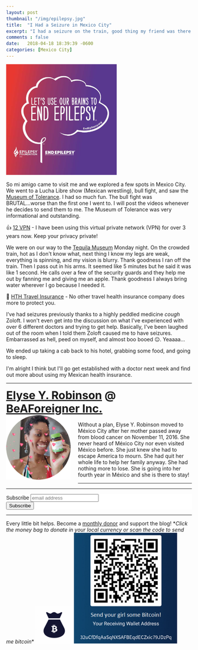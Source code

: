 ```yaml
---
layout: post
thumbnail: "/img/epilepsy.jpg"
title:  "I Had a Seizure in Mexico City"
excerpt: "I had a seizure on the train, good thing my friend was there with me."
comments : false
date:   2018-04-18 18:39:39 -0600
categories: [Mexico City]
---
```


<img src="/img/epilepsy.jpg" width="300" height="300" alt="Epilepsy">

So mi amigo came to visit me and we explored a few spots in Mexico City. We went to a Lucha Libre show (Mexican wrestling), bull fight, and saw the <a href="https://www.myt.org.mx/" target="_blank">Museum of Tolerance</a>. I had so much fun. The bull fight was BRUTAL...worse than the first one I went to. I will post the videos whenever he decides to send them to me. The Museum of Tolerance was very informational and outstanding.

👍 <a href="https://12vpn.net/?aff=1001" target="_blank">12 VPN</a> - I have been using this virtual private network (VPN) for over 3 years now. Keep your privacy private!

We were on our way to the <a href="http://www.mutemgaribaldi.mx/museo.html" target="_blank">Tequila Museum</a> Monday night. On the crowded train, hot as I don't know what, next thing I know my legs are weak, everything is spinning, and my vision is blurry. Thank goodness I ran off the train. Then I pass out in his arms. It seemed like 5 minutes but he said it was like 1 second. He calls over a few of the security guards and they help me out by fanning me and giving me an apple. Thank goodness I always bring water wherever I go because I needed it.

🎈 <a href="https://www.hthtravelinsurance.com/insurance_landing.cfm?link_id=164252" target="_blank">HTH Travel Insurance</a> - No other travel health insurance company does more to protect you.

I’ve had seizures previously thanks to a highly peddled medicine *cough* Zoloft. I won't even get into the discussion on what I've experienced with over 6 different doctors and trying to get help. Basically, I've been laughed out of the room when I told them Zoloft caused me to have seizures. Embarrassed as hell, peed on myself, and almost boo booed 😐. Yeaaaa...

We ended up taking a cab back to his hotel, grabbing some food, and going to sleep.

I'm alright I think but I'll go get established with a doctor next week and find out more about using my Mexican health insurance.

<hr>

<div style="font-size: 30px; font-weight: bold;"><a href="https://elyserobinson.com" target="_blank">Elyse Y. Robinson</a> @ <a href="https://www.beaforeigner.com" target="_blank">BeAForeigner Inc.</a></div>
<div style="float: left; padding: 0 20px 20px 0;"><img src="/img/me86.gif" width="175" height="175" alt="Elyse Y. Robinson"></div>
<br>
Without a plan, Elyse Y. Robinson moved to México City after her mother passed away from blood cancer on November 11, 2016. She never heard of México City nor even visited México before. She just knew she had to escape America to mourn. She had quit her whole life to help her family anyway. She had nothing more to lose. She is going into her fourth year in México and she is there to stay!

<hr>

<div class="sharethis-inline-share-buttons"></div>

<hr>

<!-- Begin Mailchimp Signup Form -->
<link href="//cdn-images.mailchimp.com/embedcode/horizontal-slim-10_7.css" rel="stylesheet" type="text/css">
<style type="text/css">
	#mc_embed_signup{background:#fff; clear:left; font:14px Helvetica,Arial,sans-serif; width:100%;}
	/* Add your own Mailchimp form style overrides in your site stylesheet or in this style block.
	   We recommend moving this block and the preceding CSS link to the HEAD of your HTML file. */
</style>
<div id="mc_embed_signup">
<form action="https://elyserobinson.us14.list-manage.com/subscribe/post?u=d8681ae8829338461cc453b4a&amp;id=f1fd37520f" method="post" id="mc-embedded-subscribe-form" name="mc-embedded-subscribe-form" class="validate" target="_blank" novalidate>
    <div id="mc_embed_signup_scroll">
	<label for="mce-EMAIL">Subscribe</label>
	<input type="email" value="" name="EMAIL" class="email" id="mce-EMAIL" placeholder="email address" required>
    <!-- real people should not fill this in and expect good things - do not remove this or risk form bot signups-->
    <div style="position: absolute; left: -5000px;" aria-hidden="true"><input type="text" name="b_d8681ae8829338461cc453b4a_f1fd37520f" tabindex="-1" value=""></div>
    <div class="clear"><input type="submit" value="Subscribe" name="subscribe" id="mc-embedded-subscribe" class="button"></div>
    </div>
</form>
</div>

<!--End mc_embed_signup-->

<hr>

<div class="text-align: center">
Every little bit helps. Become a <a href="https://liberapay.com/elyserobinson" target="_blank">monthly donor</a> and support the blog! *<i>Click the money bag to donate in your local currency or scan the code to send me bitcoin</i>*
<a href="https://liberapay.com/elyserobinson" target="_blank"><img src="/img/419_money_bag_BTC_solid.gif" width="100" height="100" alt="Love Elyse? Send some money!"></a>

<picture>
  <source srcset="/img/bitcoin.webp" type="image/webp">
  <source srcset="/img/bitcoin.jpeg" type="image/jpeg">
  <img src="/img/bitcoin.jpeg" width="280" height="300" alt="Love Elyse? Send some bitcoin!">
</picture>
</div>
